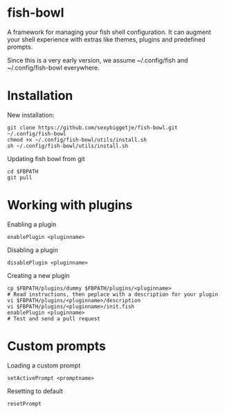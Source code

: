fish-bowl
=========

A framework for managing your fish shell configuration. It can augment your shell experience with extras like themes, plugins and predefined prompts.

Since this is a very early version, we assume ~/.config/fish and ~/.config/fish-bowl everywhere.

Installation
=========
New installation:
```
git clone https://github.com/sexybiggetje/fish-bowl.git ~/.config/fish-bowl
chmod +x ~/.config/fish-bowl/utils/install.sh
sh ~/.config/fish-bowl/utils/install.sh
```

Updating fish bowl from git
```
cd $FBPATH
git pull
```

Working with plugins
=========
Enabling a plugin
```
enablePlugin <pluginname>
```

Disabling a plugin
```
disablePlugin <pluginname>
```

Creating a new plugin
```
cp $FBPATH/plugins/dummy $FBPATH/plugins/<pluginname>
# Read instructions, then peplace with a description for your plugin
vi $FBPATH/plugins/<pluginname>/description
vi $FBPATH/plugins/<pluginname>/init.fish
enablePlugin <pluginname>
# Test and send a pull request
```

Custom prompts
=========
Loading a custom prompt
```
setActivePrompt <promptname>
```

Resetting to default
```
resetPrompt
```
